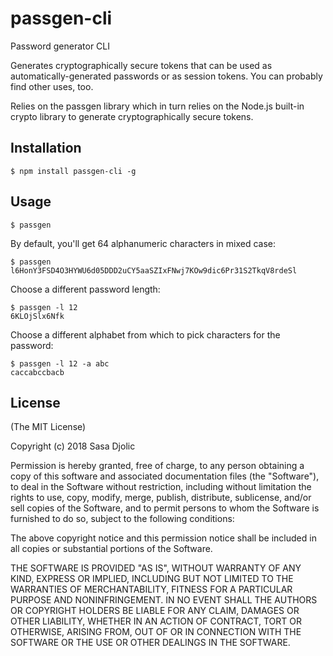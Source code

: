 # passgen-cli

Password generator CLI

Generates cryptographically secure tokens that can be used as automatically-generated passwords or as session tokens. You can probably find other uses, too.

Relies on the passgen library which in turn relies on the Node.js built-in crypto library to generate cryptographically secure tokens.

## Installation

    $ npm install passgen-cli -g

## Usage

    $ passgen

By default, you'll get 64 alphanumeric characters in mixed case:

    $ passgen
    l6HonY3FSD4O3HYWU6d05DDD2uCY5aaSZIxFNwj7KOw9dic6Pr31S2TkqV8rdeSl

Choose a different password length:

    $ passgen -l 12
    6KLOjSlx6Nfk

Choose a different alphabet from which to pick characters for the password:

    $ passgen -l 12 -a abc
    caccabccbacb

## License

(The MIT License)

Copyright (c) 2018 Sasa Djolic

Permission is hereby granted, free of charge, to any person obtaining a copy of this software and associated documentation files (the "Software"), to deal in the Software without restriction, including without limitation the rights to use, copy, modify, merge, publish, distribute, sublicense, and/or sell copies of the Software, and to permit persons to whom the Software is furnished to do so, subject to the following conditions:

The above copyright notice and this permission notice shall be included in all copies or substantial portions of the Software.

THE SOFTWARE IS PROVIDED "AS IS", WITHOUT WARRANTY OF ANY KIND, EXPRESS OR IMPLIED, INCLUDING BUT NOT LIMITED TO THE WARRANTIES OF MERCHANTABILITY, FITNESS FOR A PARTICULAR PURPOSE AND NONINFRINGEMENT. IN NO EVENT SHALL THE AUTHORS OR COPYRIGHT HOLDERS BE LIABLE FOR ANY CLAIM, DAMAGES OR OTHER LIABILITY, WHETHER IN AN ACTION OF CONTRACT, TORT OR OTHERWISE, ARISING FROM, OUT OF OR IN CONNECTION WITH THE SOFTWARE OR THE USE OR OTHER DEALINGS IN THE SOFTWARE.
